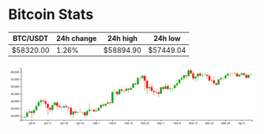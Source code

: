 # Bitcoin Stats

BTC/USDT|24h change|24h high|24h low|
|---|---|---|---|
|$58320.00|1.26%|$58894.90|$57449.04|

<img src="./chart.svg">
